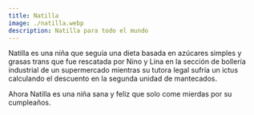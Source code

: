 ```yaml
---
title: Natilla
image: ./natilla.webp
description: Natilla para todo el mundo
---
```


Natilla es una niña que seguía una dieta basada en azúcares simples y grasas trans que fue rescatada por Nino y Lina en la sección de bollería industrial de un supermercado mientras su tutora legal sufría un ictus calculando el descuento en la segunda unidad de mantecados.

Ahora Natilla es una niña sana y feliz que solo come mierdas por su cumpleaños.
